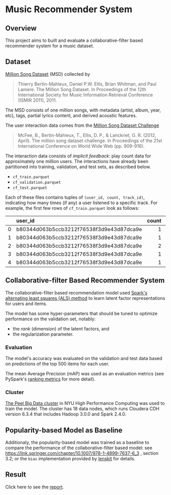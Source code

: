 # Music Recommender System

## Overview
This project aims to built and evaluate a collaborative-filter based recommender system for a music dataset.

## Dataset
[Million Song Dataset](http://millionsongdataset.com/) (MSD) collected by 
> Thierry Bertin-Mahieux, Daniel P.W. Ellis, Brian Whitman, and Paul Lamere. 
> The Million Song Dataset. In Proceedings of the 12th International Society
> for Music Information Retrieval Conference (ISMIR 2011), 2011.

The MSD consists of one million songs, with metadata (artist, album, year, etc), tags, partial lyrics content, and derived acoustic features.

The user interaction data comes from the [Million Song Dataset Challenge](https://www.kaggle.com/c/msdchallenge)
> McFee, B., Bertin-Mahieux, T., Ellis, D. P., & Lanckriet, G. R. (2012, April).
> The million song dataset challenge. In Proceedings of the 21st International Conference on World Wide Web (pp. 909-916).

The interaction data consists of *implicit feedback*: play count data for approximately one million users.
The interactions have already been partitioned into training, validation, and test sets, as described below.
  - `cf_train.parquet`
  - `cf_validation.parquet`
  - `cf_test.parquet`

Each of these files contains tuples of `(user_id, count, track_id)`, indicating how many times (if any) a user listened to a specific track.
For example, the first few rows of `cf_train.parquet` look as follows:

|    | user_id                                  |   count | track_id           |
|---:|:-----------------------------------------|--------:|:-------------------|
|  0 | b80344d063b5ccb3212f76538f3d9e43d87dca9e |       1 | TRIQAUQ128F42435AD |
|  1 | b80344d063b5ccb3212f76538f3d9e43d87dca9e |       1 | TRIRLYL128F42539D1 |
|  2 | b80344d063b5ccb3212f76538f3d9e43d87dca9e |       2 | TRMHBXZ128F4238406 |
|  3 | b80344d063b5ccb3212f76538f3d9e43d87dca9e |       1 | TRYQMNI128F147C1C7 |
|  4 | b80344d063b5ccb3212f76538f3d9e43d87dca9e |       1 | TRAHZNE128F9341B86 |

## Collaborative-filter Based Recommender System
The collaborative-filter based recommendation model used [Spark's alternating least squares (ALS) method](https://spark.apache.org/docs/2.4.7/ml-collaborative-filtering.html) to learn latent factor representations for users and items.

The model has some hyper-parameters that should be tuned to optimize performance on the validation set, notably: 

  - the *rank* (dimension) of the latent factors, and
  - the regularization parameter.

### Evaluation
The model's accuracy was evaluated on the validation and test data based on predictions of the top 500 items for each user.

The mean Average Precision (mAP) was used as an evaluation metrics (see PySpark's [ranking metrics](https://spark.apache.org/docs/2.4.7/mllib-evaluation-metrics.html#ranking-systems) for more detail).

### Cluster
[The Peel Big Data cluster](https://sites.google.com/a/nyu.edu/nyu-hpc/documentation/peel) in NYU High Performance Computing was used to train the model. The cluster has 18 data nodes, which runs Cloudera CDH version 6.3.4 that includes Hadoop 3.0.0 and Spark 2.4.0.

## Popularity-based Model as Baseline
Additionaly, the popularity-based model was trained as a baseline to compare the performance of the collaborative-filter based model: see https://link.springer.com/chapter/10.1007/978-1-4899-7637-6_3 , section 3.2; or the `bias` implementation provided by [lenskit](https://lkpy.readthedocs.io/en/stable/bias.html) for details.

## Result
Click here to see the [report](https://github.com/mnmldb/music-recommender-system/blob/master/Report.pdf).